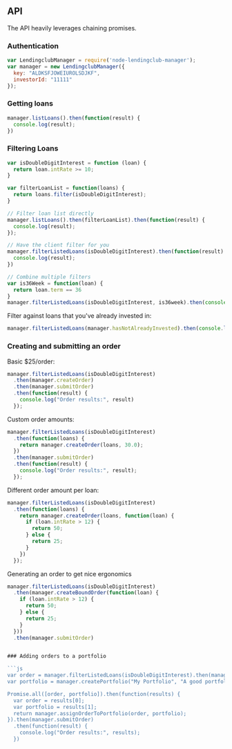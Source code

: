 ## API

The API heavily leverages chaining promises.

### Authentication

```js
var LendingclubManager = require('node-lendingclub-manager');
var manager = new LendingclubManager({
  key: "ALDKSFJOWEIUROLSDJKF",
  investorId: "11111"
});
```

### Getting loans

```js
manager.listLoans().then(function(result) {
  console.log(result);
})
```

### Filtering Loans

```js
var isDoubleDigitInterest = function (loan) {
  return loan.intRate >= 10;
}

var filterLoanList = function(loans) {
  return loans.filter(isDoubleDigitInterest);
}

// Filter loan list directly
manager.listLoans().then(filterLoanList).then(function(result) {
  console.log(result);
});

// Have the client filter for you
manager.filterListedLoans(isDoubleDigitInterest).then(function(result) {
  console.log(result);
})

// Combine multiple filters
var is36Week = function(loan) {
  return loan.term == 36
}
manager.filterListedLoans(isDoubleDigitInterest, is36week).then(console.log);
```

Filter against loans that you've already invested in:

```js
manager.filterListedLoans(manager.hasNotAlreadyInvested).then(console.log);
```


### Creating and submitting an order

Basic $25/order:

```js
manager.filterListedLoans(isDoubleDigitInterest)
  .then(manager.createOrder)
  .then(manager.submitOrder)
  .then(function(result) {
    console.log("Order results:", result)
  });
```

Custom order amounts:
```js
manager.filterListedLoans(isDoubleDigitInterest)
  .then(function(loans) {
    return manager.createOrder(loans, 30.0);
  })
  .then(manager.submitOrder)
  .then(function(result) {
    console.log("Order results:", result);
  });
```

Different order amount per loan:
```js
manager.filterListedLoans(isDoubleDigitInterest)
  .then(function(loans) {
    return manager.createOrder(loans, function(loan) {
      if (loan.intRate > 12) {
        return 50;
      } else {
        return 25;
      }
    })
  });
```

Generating an order to get nice ergonomics
```js
manager.filterListedLoans(isDoubleDigitInterest)
  .then(manager.createBoundOrder(function(loan) {
    if (loan.intRate > 12) {
      return 50;
    } else {
      return 25;
    }
  }))
  .then(manager.submitOrder)


### Adding orders to a portfolio

```js
var order = manager.filterListedLoans(isDoubleDigitInterest).then(manager.createOrder);
var portfolio = manager.createPortfolio("My Portfolio", "A good portfolio");

Promise.all([order, portfolio]).then(function(results) {
  var order = results[0];
  var portfolio = results[1];
  return manager.assignOrderToPortfolio(order, portfolio);
}).then(manager.submitOrder)
  .then(function(result) {
    console.log("Order results:", results);
  })
```
